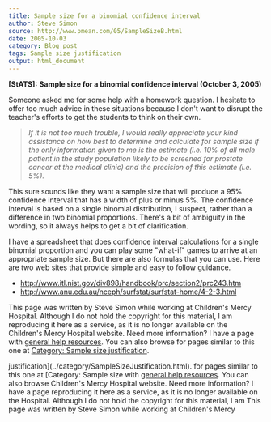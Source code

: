 ```yaml
---
title: Sample size for a binomial confidence interval
author: Steve Simon
source: http://www.pmean.com/05/SampleSizeB.html
date: 2005-10-03
category: Blog post
tags: Sample size justification
output: html_document
---
```

**[StATS]:** **Sample size for a binomial confidence
interval (October 3, 2005)**

Someone asked me for some help with a homework question. I hesitate to
offer too much advice in these situations because I don\'t want to
disrupt the teacher\'s efforts to get the students to think on their
own.

> *If it is not too much trouble, I would really appreciate your kind
> assistance on how best to determine and calculate for sample size if
> the only information given to me is the estimate (i.e. 10% of all male
> patient in the study population likely to be screened for prostate
> cancer at the medical clinic) and the precision of this estimate (i.e.
> 5%).*

This sure sounds like they want a sample size that will produce a 95%
confidence interval that has a width of plus or minus 5%. The confidence
interval is based on a single binomial distribution, I suspect, rather
than a difference in two binomial proportions. There\'s a bit of
ambiguity in the wording, so it always helps to get a bit of
clarification.

I have a spreadsheet that does confidence interval calculations for a
single binomial proportion and you can play some \"what-if\" games to
arrive at an appropriate sample size. But there are also formulas that
you can use. Here are two web sites that provide simple and easy to
follow guidance.

-   <http://www.itl.nist.gov/div898/handbook/prc/section2/prc243.htm>
-   <http://www.anu.edu.au/nceph/surfstat/surfstat-home/4-2-3.html>

This page was written by Steve Simon while working at Children\'s Mercy
Hospital. Although I do not hold the copyright for this material, I am
reproducing it here as a service, as it is no longer available on the
Children\'s Mercy Hospital website. Need more information? I have a page
with [general help resources](../GeneralHelp.html). You can also browse
for pages similar to this one at [Category: Sample size
justification](../category/SampleSizeJustification.html).
<!---More--->
justification](../category/SampleSizeJustification.html).
for pages similar to this one at [Category: Sample size
with [general help resources](../GeneralHelp.html). You can also browse
Children\'s Mercy Hospital website. Need more information? I have a page
reproducing it here as a service, as it is no longer available on the
Hospital. Although I do not hold the copyright for this material, I am
This page was written by Steve Simon while working at Children\'s Mercy

<!---Do not use
**[StATS]:** **Sample size for a binomial confidence
This page was written by Steve Simon while working at Children\'s Mercy
Hospital. Although I do not hold the copyright for this material, I am
reproducing it here as a service, as it is no longer available on the
Children\'s Mercy Hospital website. Need more information? I have a page
with [general help resources](../GeneralHelp.html). You can also browse
for pages similar to this one at [Category: Sample size
justification](../category/SampleSizeJustification.html).
--->

